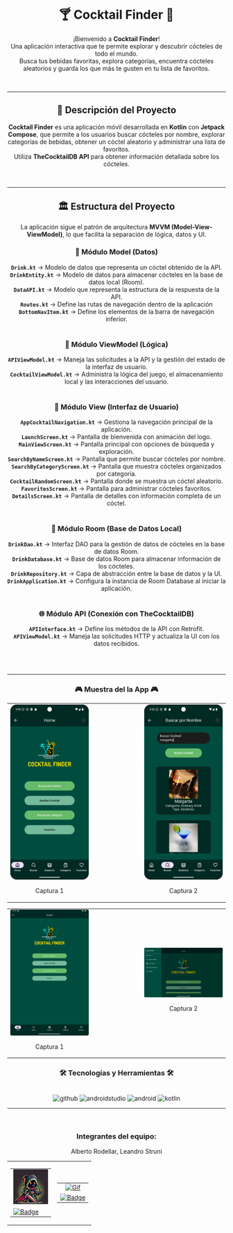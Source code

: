 <div align="center">

# 🍸 Cocktail Finder 🍹

¡Bienvenido a **Cocktail Finder**!  
Una aplicación interactiva que te permite explorar y descubrir cócteles de todo el mundo.  
Busca tus bebidas favoritas, explora categorías, encuentra cócteles aleatorios y guarda los que más te gusten en tu lista de favoritos.  

</br>

---

## 📌 **Descripción del Proyecto**

**Cocktail Finder** es una aplicación móvil desarrollada en **Kotlin** con **Jetpack Compose**, que permite a los usuarios buscar cócteles por nombre, explorar categorías de bebidas, obtener un cóctel aleatorio y administrar una lista de favoritos.  
Utiliza **TheCocktailDB API** para obtener información detallada sobre los cócteles.

</br>

---

## 🏛 **Estructura del Proyecto**

La aplicación sigue el patrón de arquitectura **MVVM (Model-View-ViewModel)**, lo que facilita la separación de lógica, datos y UI.

 ### **🧩 Módulo Model (Datos)**
 **`Drink.kt`** → Modelo de datos que representa un cóctel obtenido de la API.</br>
 **`DrinkEntity.kt`** → Modelo de datos para almacenar cócteles en la base de datos local (Room).</br>
 **`DataAPI.kt`** → Modelo que representa la estructura de la respuesta de la API.</br>
 **`Routes.kt`** → Define las rutas de navegación dentro de la aplicación</br>
 **`BottomNavItem.kt`** → Define los elementos de la barra de navegación inferior.</br></br>

 ### **📡 Módulo ViewModel (Lógica)**
 **`APIViewModel.kt`** → Maneja las solicitudes a la API y la gestión del estado de la interfaz de usuario.</br>
 **`CocktailViewModel.kt`** → Administra la lógica del juego, el almacenamiento local y las interacciones del usuario.</br></br>

 ### **🎨 Módulo View (Interfaz de Usuario)**
 **`AppCocktailNavigation.kt`** → Gestiona la navegación principal de la aplicación.</br>
 **`LaunchScreen.kt`** → Pantalla de bienvenida con animación del logo.</br>
 **`MainViewScreen.kt`** → Pantalla principal con opciones de búsqueda y exploración.</br>
 **`SearchByNameScreen.kt`** → Pantalla que permite buscar cócteles por nombre.</br>
 **`SearchByCategoryScreen.kt`** → Pantalla que muestra cócteles organizados por categoría.</br>
 **`CocktailRandomScreen.kt`** → Pantalla donde se muestra un cóctel aleatorio.</br>
 **`FavoritesScreen.kt`** → Pantalla para administrar cócteles favoritos.</br>
 **`DetailsScreen.kt`** → Pantalla de detalles con información completa de un cóctel.</br></br>
 
 ### **💾 Módulo Room (Base de Datos Local)**
 **`DrinkDao.kt`** → Interfaz DAO para la gestión de datos de cócteles en la base de datos Room.</br>
 **`DrinkDatabase.kt`** → Base de datos Room para almacenar información de los cócteles.</br>
 **`DrinkRepository.kt`** →  Capa de abstracción entre la base de datos y la UI.</br>
 **`DrinkApplication.kt`** → Configura la instancia de Room Database al iniciar la aplicación.</br></br>

 ### **🌐 Módulo API (Conexión con TheCocktailDB)**
 **`APIInterface.kt`** → Define los métodos de la API con Retrofit.</br>
 **`APIViewModel.kt`** → Maneja las solicitudes HTTP y actualiza la UI con los datos recibidos.</br></br>

</br>

---


### 🎮 Muestra del la App 🎮

<table align="center">
  <tr>
    <td align="center">
      <img src="app/src/main/res/drawable/screenshot_1.png" alt="Móvil" width="200"/>
      <p>Captura 1</p>
    </td>
    <td width="100"></td> <!-- Celda vacía para espacio -->
    <td align="center">
      <img src="app/src/main/res/drawable/screenshot_2.png" alt="Móvil" width="200"/>
      <p>Captura 2</p>
    </td>
  </tr>
</table>

<table align="center">
  <tr>
    <td align="center">
      <img src="app/src/main/res/drawable/screenshot_3.png" alt="Tablet" width="200"/>
      <p>Captura 1</p>
    </td>
    <td width="100"></td> <!-- Celda vacía para espacio -->
    <td align="center">
      <img src="app/src/main/res/drawable/screenshot_4.png" alt="Tablet" width="200"/>
      <p>Captura 2</p>
    </td>
  </tr>
</table>

### 🛠️ Tecnologías y Herramientas 🛠️

</br>

<img alt="github" src="https://user-images.githubusercontent.com/25181517/192108374-8da61ba1-99ec-41d7-80b8-fb2f7c0a4948.png" width="80"/>  
<img alt="androidstudio" src="https://user-images.githubusercontent.com/25181517/192108895-20dc3343-43e3-4a54-a90e-13a4abbc57b9.png" width="80"/>
<img alt="android" src="https://user-images.githubusercontent.com/25181517/117269608-b7dcfb80-ae58-11eb-8e66-6cc8753553f0.png" width="80"/>
<img alt="kotlin" src="https://user-images.githubusercontent.com/25181517/185062810-7ee0c3d2-17f2-4a98-9d8a-a9576947692b.png" width="80"/>

<br>

---

</br>

### Integrantes del equipo: 
<p>
  Alberto Rodellar,
  Leandro Struni</br>
</p>

<table align="center">
  <tr>
    <td>
      <table align="center">
        <tr>
          <td align="center">
            <a href="https://github.com/LeanEmanuel">
              <img src="https://github.com/LeanEmanuel/Images/blob/main/Leandro.png" alt="Mini Leandro" width="80">
            </a>
          </td>
        </tr>
        <tr>
          <td>
            <a href="https://github.com/LeanEmanuel">
              <img src="https://img.shields.io/badge/LeanEmanuel-Git?style=flat&logo=github&logoColor=white&labelColor=black&color=50e520&label=GitHub" alt="Badge">
            </a>
          </td>
        </tr>
      </table>
    </td>
    <td>
      <table align="center">
        <tr>
          <td align="center">
            <a href="https://github.com/AlbertoRodellar">
              <img src="https://media.tenor.com/33I1sOQI3V4AAAAi/heimerdinger.gif" alt="Gif" width="80">
            </a>
          </td>
        </tr>
        <tr>
          <td>
            <a href="https://github.com/AlbertoRodellar">
              <img src="https://img.shields.io/badge/AlbertoRodellar-Git?style=flat&logo=github&logoColor=white&labelColor=black&color=50e520&label=GitHub" alt="Badge">
            </a>
          </td>
        </tr>
      </table>
    </td>
  </tr>
</table>


